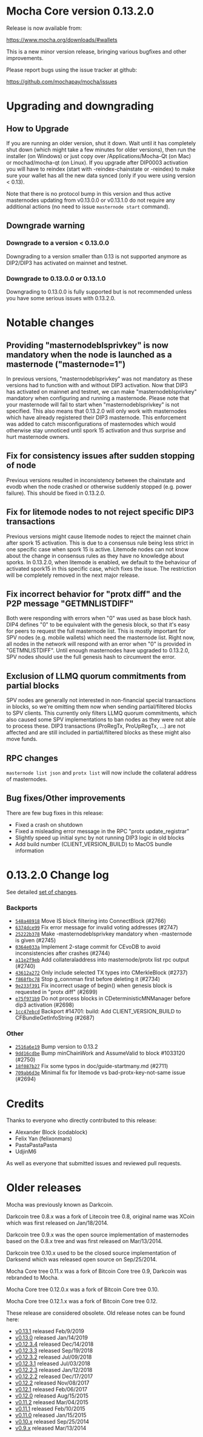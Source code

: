 Mocha Core version 0.13.2.0
==========================

Release is now available from:

  <https://www.mocha.org/downloads/#wallets>

This is a new minor version release, bringing various bugfixes and other improvements.

Please report bugs using the issue tracker at github:

  <https://github.com/mochapay/mocha/issues>


Upgrading and downgrading
=========================

How to Upgrade
--------------

If you are running an older version, shut it down. Wait until it has completely
shut down (which might take a few minutes for older versions), then run the
installer (on Windows) or just copy over /Applications/Mocha-Qt (on Mac) or
mochad/mocha-qt (on Linux). If you upgrade after DIP0003 activation you will
have to reindex (start with -reindex-chainstate or -reindex) to make sure
your wallet has all the new data synced (only if you were using version < 0.13).

Note that there is no protocol bump in this version and thus active masternodes
updating from v0.13.0.0 or v0.13.1.0 do not require any additional actions (no need to issue
`masternode start` command).

Downgrade warning
-----------------

### Downgrade to a version < 0.13.0.0

Downgrading to a version smaller than 0.13 is not supported anymore as DIP2/DIP3 has activated
on mainnet and testnet.

### Downgrade to 0.13.0.0 or 0.13.1.0

Downgrading to 0.13.0.0 is fully supported but is not recommended unless you have some serious issues with 0.13.2.0.

Notable changes
===============

Providing "masternodeblsprivkey" is now mandatory when the node is launched as a masternode ("masternode=1")
------------------------------------------------------------------------
In previous versions, "masternodeblsprivkey" was not mandatory as these versions had to function with and without DIP3
activation. Now that DIP3 has activated on mainnet and testnet, we can make "masternodeblsprivkey" mandatory when
configuring and running a masternode. Please note that your masternode will fail to start when "masternodeblsprivkey"
is not specified. This also means that 0.13.2.0 will only work with masternodes which have already registered their
DIP3 masternode. This enforcement was added to catch misconfigurations of masternodes which would otherwise stay
unnoticed until spork 15 activation and thus surprise and hurt masternode owners.

Fix for consistency issues after sudden stopping of node
--------------------------------------------------------
Previous versions resulted in inconsistency between the chainstate and evodb when the node crashed or otherwise suddenly
stopped (e.g. power failure). This should be fixed in 0.13.2.0. 

Fix for litemode nodes to not reject specific DIP3 transactions
---------------------------------------------------------------
Previous versions might cause litemode nodes to reject the mainnet chain after spork 15 activation. This is due to a
consensus rule being less strict in one specific case when spork 15 is active. Litemode nodes can not know about the
change in consensus rules as they have no knowledge about sporks. In 0.13.2.0, when litemode is enabled, we default to the
behaviour of activated spork15 in this specific case, which fixes the issue. The restriction will be completely removed
in the next major release.

Fix incorrect behavior for "protx diff" and the P2P message "GETMNLISTDIFF"
---------------------------------------------------------------------------
Both were responding with errors when "0" was used as base block hash. DIP4 defines "0" to be equivalent with the
genesis block, so that it's easy for peers to request the full masternode list.
This is mostly important for SPV nodes (e.g. mobile wallets) which need the masternode list. Right now, all nodes in
the network will respond with an error when "0" is provided in  "GETMNLISTDIFF". Until enough masternodes have upgraded
to 0.13.2.0, SPV nodes should use the full genesis hash to circumvent the error.

Exclusion of LLMQ quorum commitments from partial blocks
--------------------------------------------------------
SPV nodes are generally not interested in non-financial special transactions in blocks, so we're omitting them now when
sending partial/filtered blocks to SPV clients. This currently only filters LLMQ quorum commitments, which also caused
some SPV implementations to ban nodes as they were not able to process these. DIP3 transactions (ProRegTx, ProUpRegTx, ...)
are not affected and are still included in partial/filtered blocks as these might also move funds. 

RPC changes
-----------
`masternode list json` and `protx list` will now include the collateral address of masternodes.

Bug fixes/Other improvements
----------------------------
There are few bug fixes in this release:
- Fixed a crash on shutdown
- Fixed a misleading error message in the RPC "protx update_registrar"  
- Slightly speed up initial sync by not running DIP3 logic in old blocks
- Add build number (CLIENT_VERSION_BUILD) to MacOS bundle information 

 0.13.2.0 Change log
===================

See detailed [set of changes](https://github.com/mochapay/mocha/compare/v0.13.1.0...mochapay:v0.13.2.0).

### Backports

- [`548a48918`](https://github.com/mochapay/mocha/commit/548a48918) Move IS block filtering into ConnectBlock (#2766)
- [`6374dce99`](https://github.com/mochapay/mocha/commit/6374dce99) Fix error message for invalid voting addresses (#2747)
- [`25222b378`](https://github.com/mochapay/mocha/commit/25222b378) Make -masternodeblsprivkey mandatory when -masternode is given (#2745)
- [`0364e033a`](https://github.com/mochapay/mocha/commit/0364e033a) Implement 2-stage commit for CEvoDB to avoid inconsistencies after crashes (#2744)
- [`a11e2f9eb`](https://github.com/mochapay/mocha/commit/a11e2f9eb) Add collateraladdress into masternode/protx list rpc output (#2740)
- [`43612a272`](https://github.com/mochapay/mocha/commit/43612a272) Only include selected TX types into CMerkleBlock (#2737)
- [`f868fbc78`](https://github.com/mochapay/mocha/commit/f868fbc78) Stop g_connman first before deleting it (#2734)
- [`9e233f391`](https://github.com/mochapay/mocha/commit/9e233f391) Fix incorrect usage of begin() when genesis block is requested in "protx diff" (#2699)
- [`e75f971b9`](https://github.com/mochapay/mocha/commit/e75f971b9) Do not process blocks in CDeterministicMNManager before dip3 activation (#2698)
- [`1cc47ebcd`](https://github.com/mochapay/mocha/commit/1cc47ebcd) Backport #14701: build: Add CLIENT_VERSION_BUILD to CFBundleGetInfoString (#2687)

### Other

- [`2516a6e19`](https://github.com/mochapay/mocha/commit/2516a6e19) Bump version to 0.13.2
- [`9dd16cdbe`](https://github.com/mochapay/mocha/commit/9dd16cdbe) Bump minChainWork and AssumeValid to block #1033120 (#2750)
- [`18f087b27`](https://github.com/mochapay/mocha/commit/18f087b27) Fix some typos in doc/guide-startmany.md (#2711)
- [`709ab6d3e`](https://github.com/mochapay/mocha/commit/709ab6d3e) Minimal fix for litemode vs bad-protx-key-not-same issue (#2694)

Credits
=======

Thanks to everyone who directly contributed to this release:

- Alexander Block (codablock)
- Felix Yan (felixonmars)
- PastaPastaPasta
- UdjinM6

As well as everyone that submitted issues and reviewed pull requests.

Older releases
==============

Mocha was previously known as Darkcoin.

Darkcoin tree 0.8.x was a fork of Litecoin tree 0.8, original name was XCoin
which was first released on Jan/18/2014.

Darkcoin tree 0.9.x was the open source implementation of masternodes based on
the 0.8.x tree and was first released on Mar/13/2014.

Darkcoin tree 0.10.x used to be the closed source implementation of Darksend
which was released open source on Sep/25/2014.

Mocha Core tree 0.11.x was a fork of Bitcoin Core tree 0.9,
Darkcoin was rebranded to Mocha.

Mocha Core tree 0.12.0.x was a fork of Bitcoin Core tree 0.10.

Mocha Core tree 0.12.1.x was a fork of Bitcoin Core tree 0.12.

These release are considered obsolete. Old release notes can be found here:

- [v0.13.1](https://github.com/mochapay/mocha/blob/master/doc/release-notes/mocha/release-notes-0.13.1.md) released Feb/9/2019
- [v0.13.0](https://github.com/mochapay/mocha/blob/master/doc/release-notes/mocha/release-notes-0.13.0.md) released Jan/14/2019
- [v0.12.3.4](https://github.com/mochapay/mocha/blob/master/doc/release-notes/mocha/release-notes-0.12.3.4.md) released Dec/14/2018
- [v0.12.3.3](https://github.com/mochapay/mocha/blob/master/doc/release-notes/mocha/release-notes-0.12.3.3.md) released Sep/19/2018
- [v0.12.3.2](https://github.com/mochapay/mocha/blob/master/doc/release-notes/mocha/release-notes-0.12.3.2.md) released Jul/09/2018
- [v0.12.3.1](https://github.com/mochapay/mocha/blob/master/doc/release-notes/mocha/release-notes-0.12.3.1.md) released Jul/03/2018
- [v0.12.2.3](https://github.com/mochapay/mocha/blob/master/doc/release-notes/mocha/release-notes-0.12.2.3.md) released Jan/12/2018
- [v0.12.2.2](https://github.com/mochapay/mocha/blob/master/doc/release-notes/mocha/release-notes-0.12.2.2.md) released Dec/17/2017
- [v0.12.2](https://github.com/mochapay/mocha/blob/master/doc/release-notes/mocha/release-notes-0.12.2.md) released Nov/08/2017
- [v0.12.1](https://github.com/mochapay/mocha/blob/master/doc/release-notes/mocha/release-notes-0.12.1.md) released Feb/06/2017
- [v0.12.0](https://github.com/mochapay/mocha/blob/master/doc/release-notes/mocha/release-notes-0.12.0.md) released Aug/15/2015
- [v0.11.2](https://github.com/mochapay/mocha/blob/master/doc/release-notes/mocha/release-notes-0.11.2.md) released Mar/04/2015
- [v0.11.1](https://github.com/mochapay/mocha/blob/master/doc/release-notes/mocha/release-notes-0.11.1.md) released Feb/10/2015
- [v0.11.0](https://github.com/mochapay/mocha/blob/master/doc/release-notes/mocha/release-notes-0.11.0.md) released Jan/15/2015
- [v0.10.x](https://github.com/mochapay/mocha/blob/master/doc/release-notes/mocha/release-notes-0.10.0.md) released Sep/25/2014
- [v0.9.x](https://github.com/mochapay/mocha/blob/master/doc/release-notes/mocha/release-notes-0.9.0.md) released Mar/13/2014

